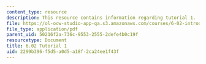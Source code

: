 ```yaml
---
content_type: resource
description: This resource contains information regarding tutorial 1.
file: https://ol-ocw-studio-app-qa.s3.amazonaws.com/courses/6-02-introduction-to-eecs-ii-digital-communication-systems-fall-2012/2299b396f5d5a0d5a18f2ca24ee1f43f_MIT6_02F12_tutor01.pdf
file_type: application/pdf
parent_uid: 50216f2a-736c-9553-2555-2defe4b0c19f
resourcetype: Document
title: 6.02 Tutorial 1
uid: 2299b396-f5d5-a0d5-a18f-2ca24ee1f43f
---
```


